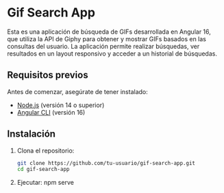# Gif Search App

Esta es una aplicación de búsqueda de GIFs desarrollada en Angular 16, que utiliza la API de Giphy para obtener y mostrar GIFs basados en las consultas del usuario. La aplicación permite realizar búsquedas, ver resultados en un layout responsivo y acceder a un historial de búsquedas.

## Requisitos previos

Antes de comenzar, asegúrate de tener instalado:

- [Node.js](https://nodejs.org/) (versión 14 o superior)
- [Angular CLI](https://angular.io/cli) (versión 16)

## Instalación

1. Clona el repositorio:
   ```bash
   git clone https://github.com/tu-usuario/gif-search-app.git
   cd gif-search-app

2. Ejecutar:
    npm serve

   

